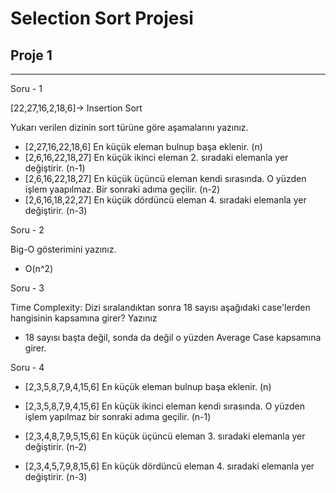 # Selection Sort Projesi
## Proje 1
---
Soru - 1

[22,27,16,2,18,6]-> Insertion Sort

Yukarı verilen dizinin sort türüne göre aşamalarını yazınız.

- [2,27,16,22,18,6] En küçük eleman bulnup başa eklenir. (n)
- [2,6,16,22,18,27] En küçük ikinci eleman 2. sıradaki elemanla yer değiştirir. (n-1)
- [2,6,16,22,18,27] En küçük üçüncü eleman kendi sırasında. O yüzden işlem yaapılmaz. Bir sonraki adıma geçilir. (n-2)
- [2,6,16,18,22,27] En küçük dördüncü eleman 4. sıradaki elemanla yer değiştirir. (n-3)

Soru - 2

Big-O gösterimini yazınız.

- O(n^2)

Soru - 3 

Time Complexity: Dizi sıralandıktan sonra 18 sayısı aşağıdaki case'lerden hangisinin kapsamına girer? Yazınız

 - 18 sayısı başta değil, sonda da değil o yüzden Average Case kapsamına girer.

Soru - 4

- [2,3,5,8,7,9,4,15,6] En küçük eleman bulnup başa eklenir. (n)

- [2,3,5,8,7,9,4,15,6] En küçük ikinci eleman kendi sırasında. O yüzden işlem yapılmaz bir sonraki adıma geçilir. (n-1)
- [2,3,4,8,7,9,5,15,6] En küçük üçüncü eleman 3. sıradaki elemanla yer değiştirir. (n-2)
- [2,3,4,5,7,9,8,15,6] En küçük dördüncü eleman 4. sıradaki elemanla yer değiştirir. (n-3)

